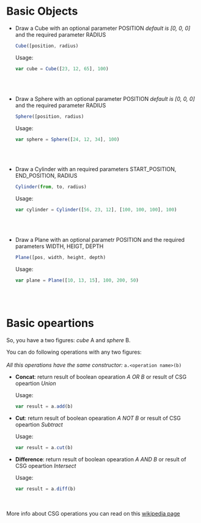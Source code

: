 # Basic Objects
* Draw a Cube with an optional parameter POSITION *default is [0, 0, 0]* and the required parameter RADIUS

  ```javascript
  Cube([position, radius)
  ```
  Usage:
  
    ```javascript
    var cube = Cube([23, 12, 65], 100)
    ```
<br></br>
* Draw a Sphere with an optional parameter POSITION *default is [0, 0, 0]* and the required parameter RADIUS

  ```javascript
  Sphere([position, radius)
  ```
  Usage:
  
  ```javascript
  var sphere = Sphere([24, 12, 34], 100)
  ```

<br></br>
* Draw a Cylinder with an required parameters START_POSITION, END_POSITION, RADIUS

  ```javascript
  Cylinder(from, to, radius)
  ```
  Usage:
  
    ```javascript
    var cylinder = Cylinder([56, 23, 12], [100, 100, 100], 100)
    ```
    
 <br></br>
* Draw a Plane with an optional parametr POSITION and the required parameters WIDTH, HEIGT, DEPTH

  ```javascript
  Plane([pos, width, height, depth)
  ```
   Usage:
  
    ```javascript
    var plane = Plane([10, 13, 15], 100, 200, 50)
    ```
<br></br>
# Basic opeartions
  So, you have a two figures: *cube* A and *sphere* B.
  
  You can do following operations with any two figures:
  <br></br>
  *All this operations have the same constructor:* ```a.<operation name>(b)```
  
* **Concat**: return result of boolean opearation *A OR B* or result of CSG opeartion *Union*

  Usage:
    ```javascript
    var result = a.add(b)
    ```
    
* **Cut**: return result of boolean opearation *A NOT B* or result of CSG opeartion *Subtract*

  Usage:
    ```javascript
    var result = a.cut(b)
    ```
    
* **Difference**: return result of boolean opearation *A AND B* or result of CSG opeartion *Intersect*

  Usage:
    ```javascript
    var result = a.diff(b)
    ```
<br></br>More info about CSG operations you can read on this [wikipedia page](https://en.wikipedia.org/wiki/Constructive_solid_geometry)
